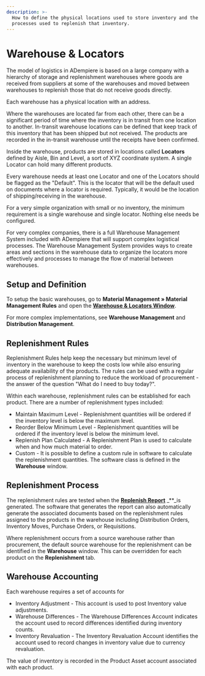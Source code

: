 ```yaml
---
description: >-
  How to define the physical locations used to store inventory and the logistic
  processes used to replenish that inventory.
---
```


# Warehouse & Locators

The model of logistics in ADempiere is based on a large company with a hierarchy of storage and replenishment warehouses where goods are received from suppliers at some of the warehouses and moved between warehouses to replenish those that do not receive goods directly.

Each warehouse has a physical location with an address.

Where the warehouses are located far from each other, there can be a significant period of time where the inventory is in transit from one location to another. In-transit warehouse locations can be defined that keep track of this inventory that has been shipped but not received. The products are recorded in the in-transit warehouse until the receipts have been confirmed.

Inside the warehouse, products are stored in locations called **Locators** defined by Aisle, Bin and Level, a sort of XYZ coordinate system. A single Locator can hold many different products.

Every warehouse needs at least one Locator and one of the Locators should be flagged as the "Default". This is the locator that will be the default used on documents where a locator is required. Typically, it would be the location of shipping/receiving in the warehouse.

For a very simple organization with small or no inventory, the minimum requirement is a single warehouse and single locator. Nothing else needs be configured.

For very complex companies, there is a full Warehouse Management System included with ADempiere that will support complex logistical processes. The Warehouse Management System provides ways to create areas and sections in the warehouse data to organize the locators more effectively and processes to manage the flow of material between warehouses.

## Setup and Definition

To setup the basic warehouses, go to **Material Management » Material Management Rules** and open the [**Warehouse & Locators Window**](http://wiki.adempiere.net/ManPageW_WarehouseLocators).

For more complex implementations, see **Warehouse Management** and **Distribution Management**.

## Replenishment Rules

Replenishment Rules help keep the necessary but minimum level of inventory in the warehouse to keep the costs low while also ensuring adequate availability of the products. The rules can be used with a regular process of replenishment planning to reduce the workload of procurement - the answer of the question "What do I need to buy today?".

Within each warehouse, replenishment rules can be established for each product. There are a number of replenishment types included:

* Maintain Maximum Level - Replenishment quantities will be ordered if the inventory level is below the maximum level.
* Reorder Below Minimum Level - Replenishment quantities will be ordered if the inventory level is below the minimum level.
* Replenish Plan Calculated - A Replenishment Plan is used to calculate when and how much material to order.
* Custom - It is possible to define a custom rule in software to calculate the replenishment quantities. The software class is defined in the **Warehouse** window.

## Replenishment Process

The replenishment rules are tested when the [**Replenish Report**](http://wiki.adempiere.net/ManPageR_ReplenishReport) _\*\*_is generated. The software that generates the report can also automatically generate the associated documents based on the replenishment rules assigned to the products in the warehouse including Distribution Orders, Inventory Moves, Purchase Orders, or Requisitions.

Where replenishment occurs from a source warehouse rather than procurement, the default source warehouse for the replenishment can be identified in the **Warehouse** window. This can be overridden for each product on the **Replenishment** tab.

## Warehouse Accounting

Each warehouse requires a set of accounts for

* Inventory Adjustment - This account is used to post Inventory value adjustments. 
* Warehouse Differences - The Warehouse Differences Account indicates the account used to record differences identified during inventory counts.
* Inventory Revaluation - The Inventory Revaluation Account identifies the account used to record changes in inventory value due to currency revaluation.

The value of inventory is recorded in the Product Asset account associated with each product.

